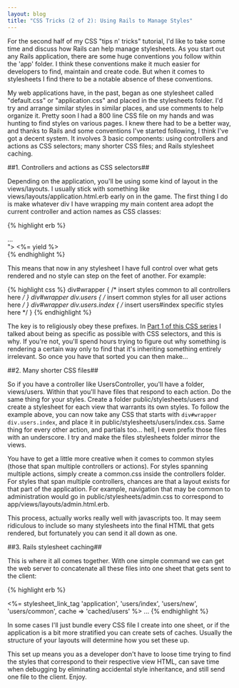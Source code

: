 ```yaml
---
layout: blog
title: "CSS Tricks (2 of 2): Using Rails to Manage Styles"
---
```


For the second half of my CSS "tips n' tricks" tutorial, I'd like to take some time and discuss how Rails can help manage stylesheets. As you start out any Rails application, there are some huge conventions you follow within the 'app' folder. I think these conventions make it much easier for developers to find, maintain and create code. But when it comes to stylesheets I find there to be a notable absence of these conventions.

My web applications have, in the past, began as one stylesheet called "default.css" or "application.css" and placed in the stylesheets folder. I'd try and arrange similar styles in similar places, and use comments to help organize it. Pretty soon I had a 800 line CSS file on my hands and was hunting to find styles on various pages. I knew there had to be a better way, and thanks to Rails and some conventions I've started following, I think I've got a decent system. It involves 3 basic components: using controllers and actions as CSS selectors; many shorter CSS files; and Rails stylesheet caching.

##1. Controllers and actions as CSS selectors##

Depending on the application, you'll be using some kind of layout in the views/layouts. I usually stick with something like views/layouts/application.html.erb early on in the game. The first thing I do is make whatever div I have wrapping my main content area adopt the current controller and action names as CSS classes:

{% highlight erb %}
<html>
  <head>...</head>
  <body>
    <div id="wrapper" class="<%= "#{@controller.controller_name} #{@controller.action_name}" -%>">
      <%= yield %>
    </div>
  </body>
</html>
{% endhighlight %}

This means that now in any stylesheet I have full control over what gets rendered and no style can step on the feet of another. For example:

{% highlight css %}
div#wrapper {
  /* insert styles common to all controllers here */
}
div#wrapper div.users {
  /* insert common styles for all user actions here */
}
div#wrapper div.users.index {
  /* insert users#index specific styles here */
}
{% endhighlight %}

The key is to religiously obey these prefixes. In [Part 1 of this CSS series][1] I talked about being as specific as possible with CSS selectors, and this is why. If you're not, you'll spend hours trying to figure out why something is rendering a certain way only to find that it's inheriting something entirely irrelevant. So once you have that sorted you can then make...

##2. Many shorter CSS files##

So if you have a controller like UsersController, you'll have a folder, views/users. Within that you'll have files that respond to each action. Do the same thing for your styles. Create a folder public/stylesheets/users and create a stylesheet for each view that warrants its own styles. To follow the example above, you can now take any CSS that starts with `div#wrapper div.users.index`, and place it in public/stylesheets/users/index.css. Same thing for every other action, and partials too... hell, I even prefix those files with an underscore. I try and make the files stylesheets folder mirror the views.

You have to get a little more creative when it comes to common styles (those that span multiple controllers or actions). For styles spanning multiple actions, simply create a common.css inside the controllers folder. For styles that span multiple controllers, chances are that a layout exists for that part of the application. For example, navigation that may be common to administration would go in public/stylesheets/admin.css to correspond to app/views/layouts/admin.html.erb. 

This process, actually works really well with javascripts too. It may seem ridiculous to include so many stylesheets into the final HTML that gets rendered, but fortunately you can send it all down as one.

##3. Rails stylesheet caching##

This is where it all comes together. With one simple command we can get the web server to concatenate all these files into one sheet that gets sent to the client:

{% highlight erb %}
<html>
  <head>
    <%= stylesheet_link_tag 'application', 'users/index', 'users/new', 'users/common', cache => 'cached/users' %>
  </head>
  <body>
    ...
  </body>
</html>
{% endhighlight %}


In some cases I'll just bundle every CSS file I create into one sheet, or if the application is a bit more stratified you can create sets of caches. Usually the structure of your layouts will determine how you set these up.

This set up means you as a developer don't have to loose time trying to find the styles that correspond to their respective view HTML, can save time when debugging by eliminating accidental style inheritance, and still send one file to the client. Enjoy.

[1]: /2008/09/18/css-tricks-1-of-2-first-get-down-with-the-oop.html
